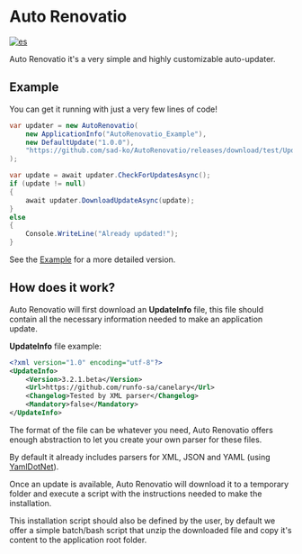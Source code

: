 # Auto Renovatio

[![es](https://img.shields.io/badge/lang-es-green.svg)](./README.es.md)

Auto Renovatio it's a very simple and highly customizable auto-updater.

## Example

You can get it running with just a very few lines of code!

```C#
var updater = new AutoRenovatio(
    new ApplicationInfo("AutoRenovatio_Example"),
    new DefaultUpdate("1.0.0"),
    "https://github.com/sad-ko/AutoRenovatio/releases/download/test/UpdateInfo.xml"
);

var update = await updater.CheckForUpdatesAsync();
if (update != null)
{
    await updater.DownloadUpdateAsync(update);
}
else
{
    Console.WriteLine("Already updated!");
}
```

See the [Example](https://github.com/sad-ko/AutoRenovatio/tree/main/AutoRenovatio-Example) for a more detailed version.

## How does it work?

Auto Renovatio will first download an **UpdateInfo** file, this file should contain all the necessary information needed to make an application update.

**UpdateInfo** file example:

```xml
<?xml version="1.0" encoding="utf-8"?>
<UpdateInfo>
	<Version>3.2.1.beta</Version>
	<Url>https://github.com/runfo-sa/canelary</Url>
	<Changelog>Tested by XML parser</Changelog>
	<Mandatory>false</Mandatory>
</UpdateInfo>
```

The format of the file can be whatever you need, Auto Renovatio offers enough abstraction to let you create your own parser for these files.

By default it already includes parsers for XML, JSON and YAML (using [YamlDotNet](https://github.com/aaubry/YamlDotNet)).

Once an update is available, Auto Renovatio will download it to a temporary folder and execute a script with the instructions needed to make the installation.

This installation script should also be defined by the user, by default we offer a simple batch/bash script that unzip the downloaded file and copy it's content to the application root folder.
